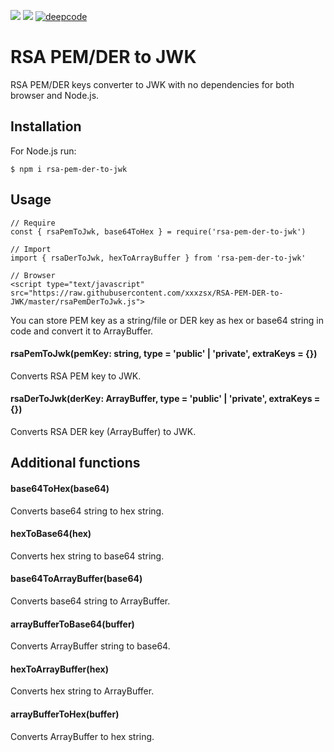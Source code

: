 ![](https://travis-ci.com/xxxzsx/RSA-PEM-DER-to-JWK.svg?branch=master)
![](https://status.david-dm.org/gh/xxxzsx/RSA-PEM-DER-to-JWK.svg)
[![deepcode](https://www.deepcode.ai/api/gh/badge?key=eyJhbGciOiJIUzI1NiIsInR5cCI6IkpXVCJ9.eyJwbGF0Zm9ybTEiOiJnaCIsIm93bmVyMSI6Inh4eHpzeCIsInJlcG8xIjoiUlNBLVBFTS1ERVItdG8tSldLIiwiaW5jbHVkZUxpbnQiOmZhbHNlLCJhdXRob3JJZCI6Mjc5NDIsImlhdCI6MTYxNDc0NDU2MX0.sW5IiBdsVVPT_w8g8G3k5P6x5auHXhRD86hs6h2DzAk)](https://www.deepcode.ai/app/gh/xxxzsx/RSA-PEM-DER-to-JWK/_/dashboard?utm_content=gh%2Fxxxzsx%2FRSA-PEM-DER-to-JWK)

# RSA PEM/DER to JWK

RSA PEM/DER keys converter to JWK with no dependencies for both browser and Node.js.


## Installation
For Node.js run:
```
$ npm i rsa-pem-der-to-jwk
```

## Usage
```
// Require
const { rsaPemToJwk, base64ToHex } = require('rsa-pem-der-to-jwk')

// Import
import { rsaDerToJwk, hexToArrayBuffer } from 'rsa-pem-der-to-jwk'

// Browser
<script type="text/javascript" src="https://raw.githubusercontent.com/xxxzsx/RSA-PEM-DER-to-JWK/master/rsaPemDerToJwk.js">
```

You can store PEM key as a string/file or DER key as hex or base64 string in code and convert it to ArrayBuffer.

#### rsaPemToJwk(pemKey: string, type = 'public' | 'private', extraKeys = {})
Converts RSA PEM key to JWK.

#### rsaDerToJwk(derKey: ArrayBuffer, type = 'public' | 'private', extraKeys = {})
Converts RSA DER key (ArrayBuffer) to JWK.

## Additional functions

#### base64ToHex(base64)
Converts base64 string to hex string.

#### hexToBase64(hex)
Converts hex string to base64 string.

#### base64ToArrayBuffer(base64)
Converts base64 string to ArrayBuffer.

#### arrayBufferToBase64(buffer)
Converts ArrayBuffer string to base64.

#### hexToArrayBuffer(hex)
Converts hex string to ArrayBuffer.

#### arrayBufferToHex(buffer)
Converts ArrayBuffer to hex string.
